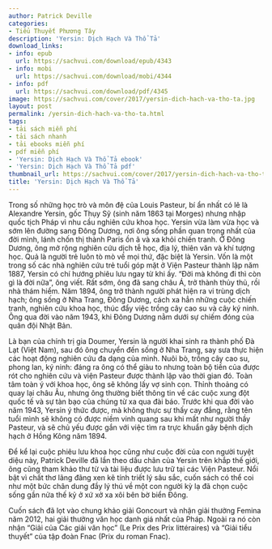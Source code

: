 ```yaml
---
author: Patrick Deville
categories:
- Tiểu Thuyết Phương Tây
description: 'Yersin: Dịch Hạch Và Thổ Tả'
download_links:
- info: epub
  url: https://sachvui.com/download/epub/4343
- info: mobi
  url: https://sachvui.com/download/mobi/4344
- info: pdf
  url: https://sachvui.com/download/pdf/4345
image: https://sachvui.com/cover/2017/yersin-dich-hach-va-tho-ta.jpg
layout: post
permalink: /yersin-dich-hach-va-tho-ta.html
tags:
- tải sách miễn phí
- tải sách nhanh
- tải ebooks miễn phí
- pdf miễn phí
- 'Yersin: Dịch Hạch Và Thổ Tả ebook'
- 'Yersin: Dịch Hạch Và Thổ Tả pdf'
thumbnail_url: https://sachvui.com/cover/2017/yersin-dich-hach-va-tho-ta.jpg
title: 'Yersin: Dịch Hạch Và Thổ Tả'
---
```


 <div class="item-desc text-justify"> <p>Trong số những học trò và môn đệ của Louis Pasteur, bí ẩn nhất có lẽ là Alexandre Yersin, gốc Thụy Sỹ (sinh năm 1863 tại Morges) nhưng nhập quốc tịch Pháp vì nhu cầu nghiên cứu khoa học. Yersin vừa làm vừa học và sớm lên đường sang Đông Dương, nơi ông sống phần quan trọng nhất của đời mình, lánh chốn thị thành Paris ồn ã và xa khỏi chiến tranh. Ở Đông Dương, ông mở rộng nghiên cứu dịch tễ học, địa lý, thiên văn và khí tượng học. Quả là người trẻ luôn tò mò về mọi thứ, đặc biệt là Yersin. Vốn là một trong số các nhà nghiên cứu trẻ tuổi góp mặt ở Viện Pasteur thành lập năm 1887, Yersin có chí hướng phiêu lưu ngay từ khi ấy. “Đời mà không đi thì còn gì là đời nữa”, ông viết. Rất sớm, ông đã sang châu Á, trở thành thủy thủ, rồi nhà thám hiểm. Năm 1894, ông trở thành người phát hiện ra vi trùng dịch hạch; ông sống ở Nha Trang, Đông Dương, cách xa hẳn những cuộc chiến tranh, nghiên cứu khoa học, thúc đẩy việc trồng cây cao su và cây ký ninh. Ông qua đời vào năm 1943, khi Đông Dương nằm dưới sự chiếm đóng của quân đội Nhật Bản.</p><p>Là bạn của chính trị gia Doumer, Yersin là người khai sinh ra thành phố Đà Lạt (Việt Nam), sau đó ông chuyển đến sống ở Nha Trang, say sưa thực hiện các hoạt động nghiên cứu đa dạng của mình. Nuôi bò, trồng cây cao su, phong lan, ký ninh: đáng ra ông có thể giàu to nhưng toàn bộ tiền của được rót cho nghiên cứu và viện Pasteur được thành lập vào thời gian đó. Toàn tâm toàn ý với khoa học, ông sẽ không lấy vợ sinh con. Thỉnh thoảng có quay lại châu Âu, nhưng ông thường biết thông tin về các cuộc xung đột quốc tế và sự tàn bạo của chúng từ xa qua đài báo. Trước khi qua đời vào năm 1943, Yersin ý thức được, mà không thực sự thấy cay đắng, rằng tên tuổi mình sẽ không có được niềm vinh quang sau khi mất như người thầy Pasteur, và sẽ chủ yếu được gắn với việc tìm ra trực khuẩn gây bệnh dịch hạch ở Hồng Kông năm 1894.</p><p>Để kể lại cuộc phiêu lưu khoa học cũng như cuộc đời của con người tuyệt diệu này, Patrick Deville đã lần theo dấu chân của Yersin trên khắp thế giới, ông cũng tham khảo thư từ và tài liệu được lưu trữ tại các Viện Pasteur. Nổi bật vì chất thơ lãng đãng xen kẽ tính triết lý sâu sắc, cuốn sách có thể coi như một bức chân dung đầy lý thú về một con người kỳ lạ đã chọn cuộc sống gần nửa thế kỷ ở xứ xở xa xôi bên bờ biển Đông.</p><p>Cuốn sách đã lọt vào chung khảo giải Goncourt và nhận giải thưởng Femina năm 2012, hai giải thưởng văn học danh giá nhất của Pháp. Ngoài ra nó còn nhận “Giải của Các giải văn học” (Le Prix des Prix littéraires) và “Giải tiểu thuyết” của tập đoàn Fnac (Prix du roman Fnac).</p> </div>